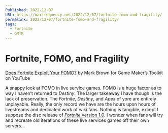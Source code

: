 ```yaml
---
Published: 2022-12-07
URL: https://maxfrequency.net/2022/12/07/fortnite-fomo-and-fragility/
permalink: 2022/12/07/fortnite-fomo-and-fragility/
tags:
  - Fortnite
  - GMTK
---
```

# Fortnite, FOMO, and Fragility

[Does Fortnite Exploit Your FOMO?](https://www.youtube.com/watch?v=V1kbBcm9XRI) by Mark Brown for Game Maker’s Toolkit on YouTube

A snappy look at FOMO in live service games. FOMO is a huge factor as to way I haven’t returned to *Destiny*. The larger takeaway I have though is the lack of preservation. The *Fortnite*, *Destiny*, and *Apex* of yore are entirely unplayable. Really, the only record we have are the hours upon hours of livestreams and dedicated work of wiki fans. Nothing is tangible, except I suppose the disc release of [*Fortnite* version 1.0](https://www.pricecharting.com/game/playstation-4/fortnite). I wonder when fans will try and recreate old iterations of these live services games off their own servers…